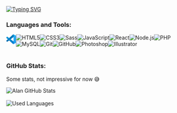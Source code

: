[![Typing SVG](https://readme-typing-svg.herokuapp.com?font=Quicksand&color=C3C3C3&vCenter=true&lines=Hi+I'm+Alan+%F0%9F%91%8B+;I'm+a+junior+web+developer;Always+ready+to+learn+new+things+)](https://git.io/typing-svg)

### Languages and Tools:

<img align="left" alt="Visual Studio Code" width="26px" src="https://raw.githubusercontent.com/github/explore/80688e429a7d4ef2fca1e82350fe8e3517d3494d/topics/visual-studio-code/visual-studio-code.png" />
<img align="left" alt="HTML5" src="https://img.shields.io/badge/html5-%23E34F26.svg?style=for-the-badge&logo=html5&logoColor=white" />
<img align="left" alt="CSS3" src="https://img.shields.io/badge/css3-%231572B6.svg?style=for-the-badge&logo=css3&logoColor=white" />
<img align="left" alt="Sass" src="https://img.shields.io/badge/SASS-hotpink.svg?style=for-the-badge&logo=SASS&logoColor=white" />
<img align="left" alt="JavaScript" src="https://img.shields.io/badge/javascript-%23323330.svg?style=for-the-badge&logo=javascript&logoColor=%23F7DF1E" />
<img align="left" alt="React" src="https://img.shields.io/badge/react-%2320232a.svg?style=for-the-badge&logo=react&logoColor=%2361DAFB" />
<img align="left" alt="Node.js" src="https://img.shields.io/badge/node.js-6DA55F?style=for-the-badge&logo=node.js&logoColor=white" />
<img align="left" alt="PHP" src="https://img.shields.io/badge/php-%23777BB4.svg?style=for-the-badge&logo=php&logoColor=white" />
<img align="left" alt="MySQL" src="https://img.shields.io/badge/mysql-%2300f.svg?style=for-the-badge&logo=mysql&logoColor=white" />
<img align="left" alt="Git" src="https://img.shields.io/badge/git-%23F05033.svg?style=for-the-badge&logo=git&logoColor=white" />
<img align="left" alt="GitHub" src="https://img.shields.io/badge/github-%23121011.svg?style=for-the-badge&logo=github&logoColor=white" />
<img align="left" alt="Photoshop" src="https://img.shields.io/badge/adobe%20photoshop-%2331A8FF.svg?style=for-the-badge&logo=adobe%20photoshop&logoColor=white" />
<img align="left" alt="Illustrator" src="https://img.shields.io/badge/adobe%20illustrator-%23FF9A00.svg?style=for-the-badge&logo=adobe%20illustrator&logoColor=white" />

<br />
<br />
<br />


### GitHub Stats:

  <p>Some stats, not impressive for now 😅</p>

  <img align="left" alt="Alan GitHub Stats" src="https://github-readme-stats.vercel.app/api?username=AlanDbq&theme=dark&show_icons=true" />
  <br />
  <br />
  <img align="left" alt="Used Languages" src="https://github-readme-stats.vercel.app/api/top-langs/?username=AlanDbq&theme=dark&layout=compact" />
